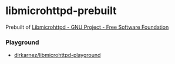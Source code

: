 libmicrohttpd-prebuilt
======================
Prebuilt of [Libmicrohttpd - GNU Project - Free Software Foundation](https://www.gnu.org/software/libmicrohttpd/)

### Playground
- [dirkarnez/libmicrohttpd-playground](https://github.com/dirkarnez/libmicrohttpd-playground)
